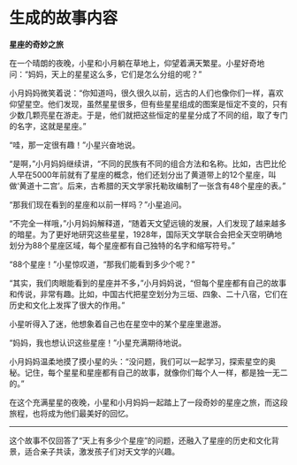 # 生成的故事内容

**星座的奇妙之旅**

在一个晴朗的夜晚，小星和小月躺在草地上，仰望着满天繁星。小星好奇地问：“妈妈，天上的星星这么多，它们是怎么分组的呢？”

小月妈妈微笑着说：“你知道吗，很久很久以前，远古的人们也像你们一样，喜欢仰望星空。他们发现，虽然星星很多，但有些星星组成的图案是恒定不变的，只有少数几颗亮星在游走。于是，他们就把这些恒定的星星分成了不同的组，取了专门的名字，这就是星座。”

“哇，那一定很有趣！”小星兴奋地说。

“是啊，”小月妈妈继续讲，“不同的民族有不同的组合方法和名称。比如，古巴比伦人早在5000年前就有了星座的概念，他们还划分出了黄道带上的12个星座，叫做‘黄道十二宫’。后来，古希腊的天文学家托勒玫编制了一张含有48个星座的表。”

“那我们现在看到的星座和以前一样吗？”小星追问。

“不完全一样哦，”小月妈妈解释道，“随着天文望远镜的发展，人们发现了越来越多的暗星。为了更好地研究这些星星，1928年，国际天文学联合会把全天空明确地划分为88个星座区域，每个星座都有自己独特的名字和缩写符号。”

“88个星座！”小星惊叹道，“那我们能看到多少个呢？”

“其实，我们肉眼能看到的星座并不多，”小月妈妈说，“但每个星座都有自己的故事和传说，非常有趣。比如，中国古代把星空划分为三垣、四象、二十八宿，它们在历史和文化上发挥了很大的作用。”

小星听得入了迷，他想象着自己也在星空中的某个星座里遨游。

“妈妈，我也想认识这些星座！”小星充满期待地说。

小月妈妈温柔地摸了摸小星的头：“没问题，我们可以一起学习，探索星空的奥秘。记住，每个星星和星座都有自己的故事，就像你们每个人一样，都是独一无二的。”

在这个充满星星的夜晚，小星和小月妈妈一起踏上了一段奇妙的星座之旅，而这段旅程，也将成为他们最美好的回忆。

---

这个故事不仅回答了“天上有多少个星座”的问题，还融入了星座的历史和文化背景，适合亲子共读，激发孩子们对天文学的兴趣。